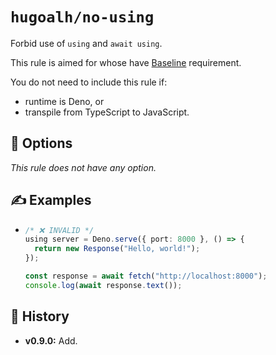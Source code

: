 # `hugoalh/no-using`

Forbid use of `using` and `await using`.

This rule is aimed for whose have [Baseline][ecmascript-baseline] requirement.

You do not need to include this rule if:

- runtime is Deno, or
- transpile from TypeScript to JavaScript.

## 🔧 Options

*This rule does not have any option.*

## ✍️ Examples

- ```ts
  /* ❌ INVALID */
  using server = Deno.serve({ port: 8000 }, () => {
    return new Response("Hello, world!");
  });

  const response = await fetch("http://localhost:8000");
  console.log(await response.text());
  ```

## 📜 History

- **v0.9.0:** Add.

[ecmascript-baseline]: https://developer.mozilla.org/en-US/docs/Glossary/Baseline/Compatibility
